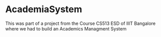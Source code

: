 # AcademiaSystem
This was part of a project from the Course CS513 ESD of IIIT Bangalore where we had to build an Academics Managment System
